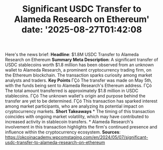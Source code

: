 ﻿---
title: "Significant USDC Transfer to Alameda Research on Ethereum'
date: '2025-08-27T01:42:08"
category: "Markets"
summary: ""
slug: "significant usdc transfer to alameda research on ethereum"
source_urls:
  - "https://okcoinacademy.wpcomstaging.com/en/2024/05/07/significant-usdc-transfer-to-alameda-research-on-ethereum"
seo:
  title: "Significant USDC Transfer to Alameda Research on Ethereum | Hash n Hedge'
  description: '"
  keywords: ["news", "markets", "brief"]
---
Here's the news brief:  **Headline**: $1.8M USDC Transfer to Alameda Research on Ethereum  **Summary Meta Description**: A significant transfer of USDC stablecoins worth $1.8 million has been observed from an unknown wallet to Alameda Research, a prominent cryptocurrency trading firm, on the Ethereum blockchain. The transaction sparks curiosity among market analysts and traders.  **Key Points**  ΓÇó The transfer was made on May 5th, with the funds being sent to Alameda Research's Ethereum address. ΓÇó The total amount transferred is approximately $1.8 million in USDC stablecoins. ΓÇó The unknown wallet's origin and purpose behind the transfer are yet to be determined. ΓÇó This transaction has sparked interest among market participants, who are analyzing its potential impact on cryptocurrency markets.  **Short Takeaways**  * The timing of this transaction coincides with ongoing market volatility, which may have contributed to increased activity in stablecoin transfers. * Alameda Research's involvement in this transaction highlights the firm's continued presence and influence within the cryptocurrency ecosystem.  **Sources**: https://okcoinacademy.wpcomstaging.com/en/2024/05/07/significant-usdc-transfer-to-alameda-research-on-ethereum 

